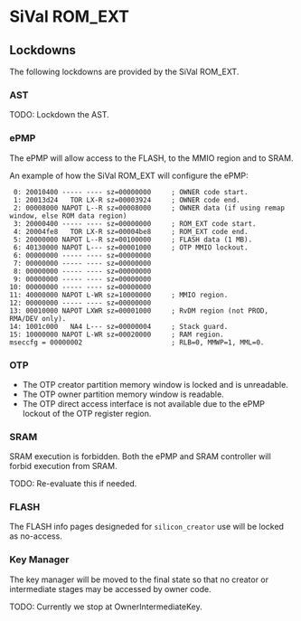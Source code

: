 # SiVal ROM\_EXT

## Lockdowns

The following lockdowns are provided by the SiVal ROM\_EXT.

### AST

TODO: Lockdown the AST.

### ePMP

The ePMP will allow access to the FLASH, to the MMIO region and to SRAM.

An example of how the SiVal ROM\_EXT will configure the ePMP:
```
 0: 20010400 ----- ---- sz=00000000     ; OWNER code start.
 1: 20013d24   TOR LX-R sz=00003924     ; OWNER code end.
 2: 00008000 NAPOT L--R sz=00008000     ; OWNER data (if using remap window, else ROM data region)
 3: 20000400 ----- ---- sz=00000000     ; ROM_EXT code start.
 4: 20004fe8   TOR LX-R sz=00004be8     ; ROM_EXT code end.
 5: 20000000 NAPOT L--R sz=00100000     ; FLASH data (1 MB).
 6: 40130000 NAPOT L--- sz=00001000     ; OTP MMIO lockout.
 6: 00000000 ----- ---- sz=00000000
 7: 00000000 ----- ---- sz=00000000
 8: 00000000 ----- ---- sz=00000000
 9: 00000000 ----- ---- sz=00000000
10: 00000000 ----- ---- sz=00000000
11: 40000000 NAPOT L-WR sz=10000000     ; MMIO region.
12: 00000000 ----- ---- sz=00000000
13: 00010000 NAPOT LXWR sz=00001000     ; RvDM region (not PROD, RMA/DEV only).
14: 1001c000   NA4 L--- sz=00000004     ; Stack guard.
15: 10000000 NAPOT L-WR sz=00020000     ; RAM region.
mseccfg = 00000002                      ; RLB=0, MMWP=1, MML=0.
```

### OTP

- The OTP creator partition memory window is locked and is unreadable.
- The OTP owner partition memory window is readable.
- The OTP direct access interface is not available due to the ePMP lockout of the OTP register region.

### SRAM

SRAM execution is forbidden.
Both the ePMP and SRAM controller will forbid execution from SRAM.

TODO: Re-evaluate this if needed.

### FLASH

The FLASH info pages designeded for `silicon_creator` use will be locked as no-access.

### Key Manager

The key manager will be moved to the final state so that no creator or intermediate stages may be accessed by owner code.

TODO: Currently we stop at OwnerIntermediateKey.
